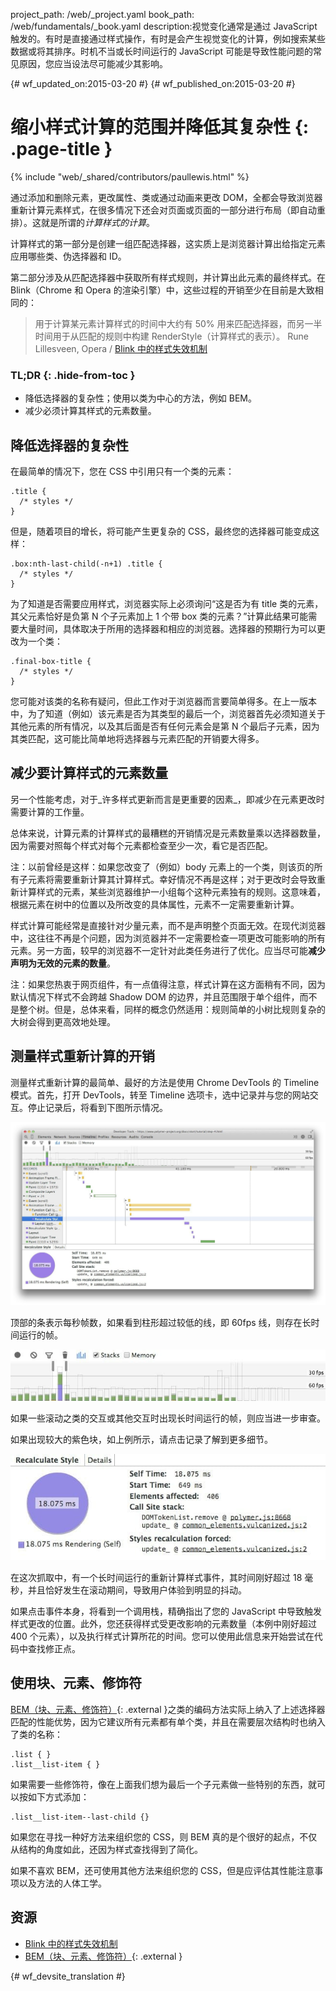 project_path: /web/_project.yaml
book_path: /web/fundamentals/_book.yaml
description:视觉变化通常是通过 JavaScript 触发的。有时是直接通过样式操作，有时是会产生视觉变化的计算，例如搜索某些数据或将其排序。时机不当或长时间运行的 JavaScript 可能是导致性能问题的常见原因，您应当设法尽可能减少其影响。

{# wf_updated_on:2015-03-20 #}
{# wf_published_on:2015-03-20 #}

# 缩小样式计算的范围并降低其复杂性 {: .page-title }

{% include "web/_shared/contributors/paullewis.html" %}

通过添加和删除元素，更改属性、类或通过动画来更改 DOM，全都会导致浏览器重新计算元素样式，在很多情况下还会对页面或页面的一部分进行布局（即自动重排）。这就是所谓的<em>计算样式的计算</em>。

计算样式的第一部分是创建一组匹配选择器，这实质上是浏览器计算出给指定元素应用哪些类、伪选择器和 ID。

第二部分涉及从匹配选择器中获取所有样式规则，并计算出此元素的最终样式。在 Blink（Chrome 和 Opera 的渲染引擎）中，这些过程的开销至少在目前是大致相同的：

> 用于计算某元素计算样式的时间中大约有 50% 用来匹配选择器，而另一半时间用于从匹配的规则中构建 RenderStyle（计算样式的表示）。
> Rune Lillesveen, Opera / [Blink 中的样式失效机制](https://docs.google.com/document/d/1vEW86DaeVs4uQzNFI5R-_xS9TcS1Cs_EUsHRSgCHGu8/view)

### TL;DR {: .hide-from-toc }

* 降低选择器的复杂性；使用以类为中心的方法，例如 BEM。
* 减少必须计算其样式的元素数量。

## 降低选择器的复杂性

在最简单的情况下，您在 CSS 中引用只有一个类的元素：


    .title {
      /* styles */
    }


但是，随着项目的增长，将可能产生更复杂的 CSS，最终您的选择器可能变成这样：


    .box:nth-last-child(-n+1) .title {
      /* styles */
    }


为了知道是否需要应用样式，浏览器实际上必须询问“这是否为有 title 类的元素，其父元素恰好是负第 N 个子元素加上 1 个带  box 类的元素？”计算此结果可能需要大量时间，具体取决于所用的选择器和相应的浏览器。选择器的预期行为可以更改为一个类：


    .final-box-title {
      /* styles */
    }


您可能对该类的名称有疑问，但此工作对于浏览器而言要简单得多。在上一版本中，为了知道（例如）该元素是否为其类型的最后一个，浏览器首先必须知道关于其他元素的所有情况，以及其后面是否有任何元素会是第 N 个最后子元素，因为其类匹配，这可能比简单地将选择器与元素匹配的开销要大得多。

## 减少要计算样式的元素数量
另一个性能考虑，对于_许多样式更新而言是更重要的因素_，即减少在元素更改时需要计算的工作量。

总体来说，计算元素的计算样式的最糟糕的开销情况是元素数量乘以选择器数量，因为需要对照每个样式对每个元素都检查至少一次，看它是否匹配。

注：以前曾经是这样：如果您改变了（例如）body 元素上的一个类，则该页的所有子元素将需要重新计算其计算样式。幸好情况不再是这样；对于更改时会导致重新计算样式的元素，某些浏览器维护一小组每个这种元素独有的规则。这意味着，根据元素在树中的位置以及所改变的具体属性，元素不一定需要重新计算。

样式计算可能经常是直接针对少量元素，而不是声明整个页面无效。在现代浏览器中，这往往不再是个问题，因为浏览器并不一定需要检查一项更改可能影响的所有元素。另一方面，较早的浏览器不一定针对此类任务进行了优化。应当尽可能**减少声明为无效的元素的数量**。

注：如果您热衷于网页组件，有一点值得注意，样式计算在这方面稍有不同，因为默认情况下样式不会跨越 Shadow DOM 的边界，并且范围限于单个组件，而不是整个树。但是，总体来看，同样的概念仍然适用：规则简单的小树比规则复杂的大树会得到更高效地处理。

## 测量样式重新计算的开销

测量样式重新计算的最简单、最好的方法是使用 Chrome DevTools 的 Timeline 模式。首先，打开 DevTools，转至 Timeline 选项卡，选中记录并与您的网站交互。停止记录后，将看到下图所示情况。

<img src="images/reduce-the-scope-and-complexity-of-style-calculations/long-running-style.jpg"  alt="DevTools 显示长时间运行的样式计算。">

顶部的条表示每秒帧数，如果看到柱形超过较低的线，即 60fps 线，则存在长时间运行的帧。

<img src="images/reduce-the-scope-and-complexity-of-style-calculations/frame-selection.jpg"  alt="详细了解 Chrome DevTools 中的问题区域。">

如果一些滚动之类的交互或其他交互时出现长时间运行的帧，则应当进一步审查。

如果出现较大的紫色块，如上例所示，请点击记录了解到更多细节。

<img src="images/reduce-the-scope-and-complexity-of-style-calculations/style-details.jpg"  alt="获取长时间运行的样式计算的细节。">

在这次抓取中，有一个长时间运行的重新计算样式事件，其时间刚好超过 18 毫秒，并且恰好发生在滚动期间，导致用户体验到明显的抖动。

如果点击事件本身，将看到一个调用栈，精确指出了您的 JavaScript 中导致触发样式更改的位置。此外，您还获得样式受更改影响的元素数量（本例中刚好超过 400 个元素），以及执行样式计算所花的时间。您可以使用此信息来开始尝试在代码中查找修正点。

## 使用块、元素、修饰符

[BEM（块、元素、修饰符）](https://bem.info/){: .external }之类的编码方法实际上纳入了上述选择器匹配的性能优势，因为它建议所有元素都有单个类，并且在需要层次结构时也纳入了类的名称：


    .list { }
    .list__list-item { }


如果需要一些修饰符，像在上面我们想为最后一个子元素做一些特别的东西，就可以按如下方式添加：


    .list__list-item--last-child {}


如果您在寻找一种好方法来组织您的 CSS，则 BEM 真的是个很好的起点，不仅从结构的角度如此，还因为样式查找得到了简化。

如果不喜欢 BEM，还可使用其他方法来组织您的 CSS，但是应评估其性能注意事项以及方法的人体工学。

##  资源

* [Blink 中的样式失效机制](https://docs.google.com/document/d/1vEW86DaeVs4uQzNFI5R-_xS9TcS1Cs_EUsHRSgCHGu8/edit)
* [BEM（块、元素、修饰符）](https://bem.info/){: .external }


{# wf_devsite_translation #}
